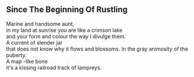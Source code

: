 Since The Beginning Of Rustling
-------------------------------
Marine and handsome aunt,  
in my land at sunrise you are like a crimson lake  
and your form and colour the way I divulge them.  
A current of slender jar  
that does not know why it flows and blossoms. In the gray animosity of the puberty.  
A map -like bone  
it's a kissing railroad track of lampreys.  
